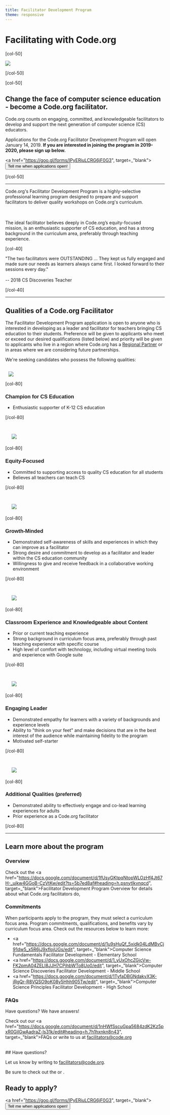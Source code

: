 ```yaml
---
title: Facilitator Development Program
theme: responsive
---
```


# Facilitating with Code.org

[col-50]

<img src="/images/fit-450/facilitators.png">

[/col-50]

[col-50]

## Change the face of computer science education - become a Code.org facilitator.

Code.org counts on engaging, committed, and knowledgeable facilitators to develop and support the next generation of computer science (CS) educators. 

Applications for the Code.org Facilitator Development Program will open January 14, 2019. **If you are interested in joining the program in 2019-2020, please sign up below.**

<a href="https://goo.gl/forms/IPyERiuLCRG6jF0G3", target=_"blank"><button>Tell me when applications open!</button></a>

[/col-50]

<div style="clear: both;"></div>

<hr/>

<link href="/css/educate.css" rel="stylesheet">

<div class="col-60", style="padding-right:20px;">

Code.org's Facilitator Development Program is a highly-selective professional learning program designed to prepare and support facilitators to deliver quality workshops on Code.org's curriculum. 

<br>
<br>
The ideal facilitator believes deeply in Code.org’s equity-focused mission, is an enthusiastic supporter of CS education, and has a strong background in the curriculum area, preferably through teaching experience.

</div>

[col-40]

<div class="educate-callout-box">
"The two facilitators were OUTSTANDING ... They kept us fully engaged and made sure our needs as learners always came first. I looked forward to their sessions every day."
<br>
<br>
-- 2018 CS Discoveries Teacher
<br>
</div>

[/col-40]

<div style="clear:both"></div>

<hr/>

## Qualities of a Code.org Facilitator

The Facilitator Development Program application is open to anyone who is interested in developing as a leader and facilitator for teachers bringing CS education to their students. Preference will be given to applicants who meet or exceed our desired qualifications (listed below) and priority will be given to applicants who live in a region where Code.org has a [Regional Partner](/educate/professional-learning/about-partners) or in areas where we are considering future partnerships.

We're seeking candidates who possess the following qualities:

<div class="col-20" style="padding: 15px 0 0 10px; margin-bottom: 10px;">

<img src="/images/fit-100/infographics/facilitator_champ.png">

</div>

[col-80]

<h3 style="font-family: 'Gotham 5r', sans-serif">Champion for CS Education</h3>
 
  * Enthusiastic supporter of K-12 CS education

[/col-80]

<div style="clear:both"></div>

<div class="col-20" style="padding: 30px 0 0 20px; margin-bottom: 20px;">

<img src="/images/fit-100/infographics/facilitator_equity.png">

</div>

[col-80]

<h3 style="font-family: 'Gotham 5r', sans-serif">Equity-Focused</h3>

  * Committed to supporting access to quality CS education for all students
  * Believes all teachers can teach CS

[/col-80]

<div style="clear:both"></div>

<div class="col-20" style="padding: 30px 0 0 20px; margin-bottom: 20px;">

<img src="/images/fit-100/infographics/facilitator_growth.png">

</div>

[col-80]

<h3 style="font-family: 'Gotham 5r', sans-serif">Growth-Minded</h3>

  * Demonstrated self-awareness of skills and experiences in which they can improve as a facilitator
  * Strong desire and commitment to develop as a facilitator and leader within the CS education community
  * Willingness to give and receive feedback in a collaborative working environment

[/col-80]

<div style="clear:both"></div>

<div class="col-20" style="padding: 30px 0 0 20px; margin-bottom: 20px;">

<img src="/images/fit-100/infographics/facilitator_classroom.png">

</div>

[col-80]

<h3 style="font-family: 'Gotham 5r', sans-serif">Classroom Experience and Knowledgeable about Content</h3>

  * Prior or current teaching experience
  * Strong background in curriculum focus area, preferably through past teaching experience with specific course
  * High level of comfort with technology, including virtual meeting tools and experience with Google suite

[/col-80]

<div style="clear:both"></div>

<div class="col-20" style="padding: 30px 0 0 20px; margin-bottom: 20px;">

<img src="/images/fit-100/infographics/facilitator_leader.png">

</div>

[col-80]

<h3 style="font-family: 'Gotham 5r', sans-serif">Engaging Leader</h3>

  * Demonstrated empathy for learners with a variety of backgrounds and experience levels
  * Ability to "think on your feet" and make decisions that are in the best interest of the audience while maintaining fidelity to the program
  * Motivated self-starter

[/col-80]

<div style="clear:both"></div>

<div class="col-20" style="padding: 30px 0 0 20px; margin-bottom: 20px;">

<img src="/images/fit-100/infographics/facilitator_additional.png">

</div>

[col-80]

<h3 style="font-family: 'Gotham 5r', sans-serif">Additional Qualities (preferred)</h3>

  * Demonstrated ability to effectively engage and co-lead learning experiences for adults
  * Prior experience as a Code.org facilitator

[/col-80]

<div style="clear:both"></div>

<hr/>

## Learn more about the program

### Overview
Check out the <a href="https://docs.google.com/document/d/1fUsyGKtpqNtopWLOzHf4Jt67H-_ujkw4GGoB-CzVtKw/edit?ts=5b7ed8af#heading=h.psnytlkvnqcd", target=_"blank">Facilitator Development Program Overview</a> for details about what Code.org facilitators do, 

### Commitments
When participants apply to the program, they must select a curriculum focus area. Program commitments, qualifications, and benefits vary by curriculum focus area. Check out the resources below to learn more:

* <a href="https://docs.google.com/document/d/1u9sHuQf_5xidk04LdMBvCj91dw5_x5R6jJ9xflojUGs/edit", target=_"blank">Computer Science Fundamentals Facilitator Development</a> - Elementary School
* <a href="https://docs.google.com/document/d/1_yUxOhcZGjcVw-FK2pmA04ZELI8JJH7CPjhbWTo8Uo0/edit", target=_"blank">Computer Science Discoveries Facilitator Development</a> - Middle School
* <a href="https://docs.google.com/document/d/1TyfaDBGNdakvX3K-jRgQr-R8VQSO9oK08y5Hhh905Tw/edit", target=_"blank">Computer Science Principles Facilitator Development</a> - High School

### FAQs

Have questions? We have answers!

Check out our <a href="https://docs.google.com/document/d/1nHWfSscuGpa5684zdK2Kz5pxR0GiIGwAadraZ-ls31k/edit#heading=h.7h1hxnkn8n43", target=_"blank">FAQs</a> or write to us at facilitators@code.org 


<br>
## Have questions? 

Let us know by writing to facilitators@code.org.

Be sure to check out the  or .

## Ready to apply?

<a href="https://goo.gl/forms/IPyERiuLCRG6jF0G3", target=_"blank"><button>Tell me when applications open!</button></a>